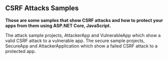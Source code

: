 ## CSRF Attacks Samples

**Those are some samples that show CSRF attacks and how to protect your apps from them using ASP.NET Core, JavaScript.**

The attack sample projects, AttackerApp and VulnerableApp which show a valid CSRF attack to a vulnerable app.
The secure sample projects, SecureApp and AttackerApplication which show a failed CSRF attack to a protected app.
